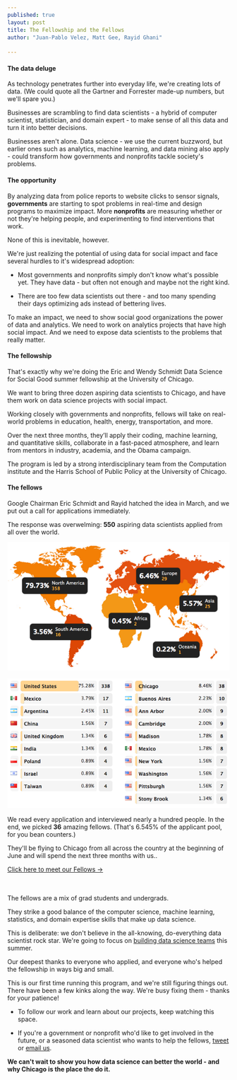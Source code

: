 ```yaml
---
published: true
layout: post
title: The Fellowship and the Fellows
author: "Juan-Pablo Velez, Matt Gee, Rayid Ghani"

---
```


#### The data deluge
As technology penetrates further into everyday life, we're creating lots of data. (We could quote all the Gartner and Forrester made-up numbers, but we'll spare you.)

Businesses are scrambling to find data scientists - a hybrid of computer scientist, statistician, and domain expert - to make sense of all this data and turn it into better decisions.

Businesses aren't alone. Data science - we use the current buzzword, but earlier ones such as analytics, machine learning, and data mining also apply - could transform how governments and nonprofits tackle society's problems.

#### The opportunity
By analyzing data from police reports to website clicks to sensor signals, **governments** are starting to spot problems in real-time and design programs to maximize impact. More **nonprofits** are measuring whether or not they're helping people, and experimenting to find interventions that work.

None of this is inevitable, however. 

We're just realizing the potential of using data for social impact and face several hurdles to it's widespread adoption:

- Most governments and nonprofits simply don't know what's possible yet. They have data - but often not enough and maybe not the right kind.

- There are too few data scientists out there - and too many spending their days optimizing ads instead of bettering lives.

To make an impact, we need to show social good organizations the power of data and analytics. We need to work on analytics projects that have high social impact. And we need to expose data scientists to the problems that really matter.

#### The fellowship
That's exactly why we're doing the Eric and Wendy Schmidt Data Science for Social Good summer fellowship at the University of Chicago. 

We want to bring three dozen aspiring data scientists to Chicago, and have them work on data science projects with social impact.

Working closely with governments and nonprofits, fellows will take on real-world problems in education, health, energy, transportation, and more.

Over the next three months, they’ll apply their coding, machine learning, and quantitative skills, collaborate in a fast-paced atmosphere, and learn from mentors in industry, academia, and the Obama campaign.

The program is led by a strong interdisciplinary team from the Computation institute and the Harris School of Public Policy at the University of Chicago.

#### The fellows
Google Chairman Eric Schmidt and Rayid hatched the idea in March, and we put out a call for applications immediately. 

The response was overwelming: <strong>550</strong> aspiring data scientists applied from all over the world.

![Applicant map](/img/posts/applicant-map.png)

![Applicant map](/img/posts/applicant-table.png)

We read every application and interviewed nearly a hundred people. In the end, we picked <strong>36</strong> amazing fellows. (That's 6.545% of the applicant pool, for you bean counters.)

They'll be flying to Chicago from all across the country at the beginning of June and will spend the next three months with us.. 

<div class="row">
	<div class="span4 offset2">
    	<a href="/people/" class="btn btn-huge btn-block btn-embossed btn-danger">
     		Click here to meet our Fellows →
    	</a>
	</div>
</div>
<br><br>


The fellows are a mix of grad students and undergrads.

They strike a good balance of the computer science, machine learning, statistics, and domain expertise skills that make up data science.

This is deliberate: we don't believe in the all-knowing, do-everything data scientist rock star. We're going to focus on [building data science teams](http://assets.en.oreilly.com/1/eventseries/23/Building-Data-Science-Teams.pdf) this summer.

Our deepest thanks to everyone who applied, and everyone who's helped the fellowship in ways big and small. 

This is our first time running this program, and we're still figuring things out. There have been a few kinks along the way. We're busy fixing them - thanks for your patience!

- To follow our work and learn about our projects, keep watching this space.

- If you're a government or nonprofit who'd like to get involved in the future, or a seasoned data scientist who wants to help the fellows, [tweet](http://www.twitter.com/datascifellows) or [email us](mailto:datascifellowship@ci.uchicago.edu).

**We can't wait to show you how data science can better the world - and why Chicago is the place the do it.**
